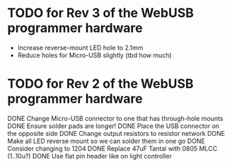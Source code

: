 # TODO for Rev 3 of the WebUSB programmer hardware

* Increase reverse-mount LED hole to 2.1mm
* Reduce holes for Micro-USB slightly (tbd how much)


# TODO for Rev 2 of the WebUSB programmer hardware

DONE Change Micro-USB connector to one that has through-hole mounts
    DONE Ensure solder pads are longer!
    DONE Place the USB connector on the opposite side
DONE Change output resistors to resistor network
DONE Make all LED reverse mount so we can solder them in one go
    DONE Consider changing to 1204
DONE Replace 47uF Tantal with 0805 MLCC (1..10u?)
DONE Use flat pin header like on light controller